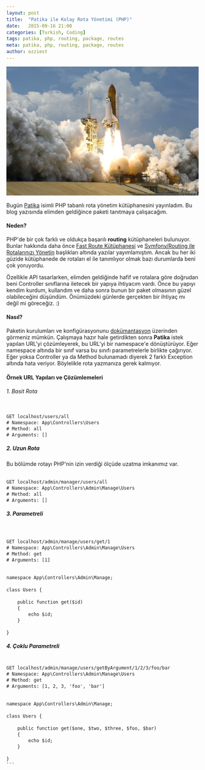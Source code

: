 ```yaml
---
layout: post
title:  "Patika ile Kolay Rota Yönetimi (PHP)"
date:   2015-09-16 21:00
categories: [Turkish, Coding]
tags: patika, php, routing, package, routes
meta: patika, php, routing, package, routes
author: ozziest
---
```


<div class="flex justify-center pt-4 pb-4">
    <a href="https://pixabay.com/en/rocket-launch-rocket-take-off-nasa-67643/" target="_blank">
        <img src="/images/posts/coding.jpg" />
    </a>
</div>

Bugün [Patika](http://ozguradem.net/patika) isimli PHP tabanlı rota yönetim kütüphanesini yayınladım. Bu blog yazısında elimden geldiğince paketi tanıtmaya çalışacağım.

#### Neden?

PHP'de bir çok farklı ve oldukça başarılı **routing** kütüphaneleri bulunuyor. Bunlar hakkında daha önce [Fast Route Kütüphanesi](php/2015/04/17/fast-route-kutuphanesi) ve [Symfony/Routing ile Rotalarınızı Yönetin](php/2015/02/04/symfony-routing-ile-rotalarinizi-yonetin) başlıkları altında yazılar yayımlamıştım. Ancak bu her iki güzide kütüphanede de rotaları el ile tanımlıyor olmak bazı durumlarda beni çok yoruyordu. 

Özellikle API tasarlarken, elimden geldiğinde hafif ve rotalara göre doğrudan beni Controller sınıflarına iletecek bir yapıya ihtiyacım vardı. Önce bu yapıyı kendim kurdum, kullandım ve daha sonra bunun bir paket olmasının güzel olabileceğini düşündüm. Önümüzdeki günlerde gerçekten bir ihtiyaç mı değil mi göreceğiz. :) 

#### Nasıl?

Paketin kurulumları ve konfigürasyonunu [dokümantasyon](http://ozguradem.net/patika) üzerinden görmeniz mümkün. Çalışmaya hazır hale getirdikten sonra **Patika** istek yapılan URL'yi çözümleyerek, bu URL'yi bir namespace'e dönüştürüyor. Eğer namespace altında bir sınıf varsa bu sınıfı parametrelerle birlikte çağırıyor. Eğer yoksa Controller ya da Method bulunamadı diyerek 2 farklı Exception altında hata veriyor. Böylelikle rota yazmanıza gerek kalmıyor. 

#### Örnek URL Yapıları ve Çözümlemeleri


###### 1. Basit Rota

<pre><code class="language-php">
GET localhost/users/all
# Namespace: App\Controllers\Users
# Method: all
# Arguments: []
</code></pre>

##### 2. Uzun Rota

Bu bölümde rotayı PHP'nin izin verdiği ölçüde uzatma imkanımız var. 

<pre><code class="language-php">
GET localhost/admin/manager/users/all
# Namespace: App\Controllers\Admin\Manage\Users
# Method: all
# Arguments: []
</code></pre>

##### 3. Parametreli

<pre><code class="language-php">

GET localhost/admin/manage/users/get/1 
# Namespace: App\Controllers\Admin\Manage\Users
# Method: get
# Arguments: [1]
</code></pre>

<pre><code class="language-php">
namespace App\Controllers\Admin\Manage;

class Users {

    public function get($id)
    {
        echo $id;
    }

}
</code></pre>

##### 4. Çoklu Parametreli

<pre><code class="language-php">
GET localhost/admin/manage/users/getByArgument/1/2/3/foo/bar 
# Namespace: App\Controllers\Admin\Manage\Users
# Method: get
# Arguments: [1, 2, 3, 'foo', 'bar']
</code></pre>

<pre><code class="language-php">
namespace App\Controllers\Admin\Manage;

class Users {

    public function get($one, $two, $three, $foo, $bar)
    {
        echo $id;
    }

}
```
</code></pre>
